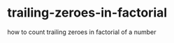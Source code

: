 trailing-zeroes-in-factorial
============================

how to count trailing zeroes in factorial of a number
